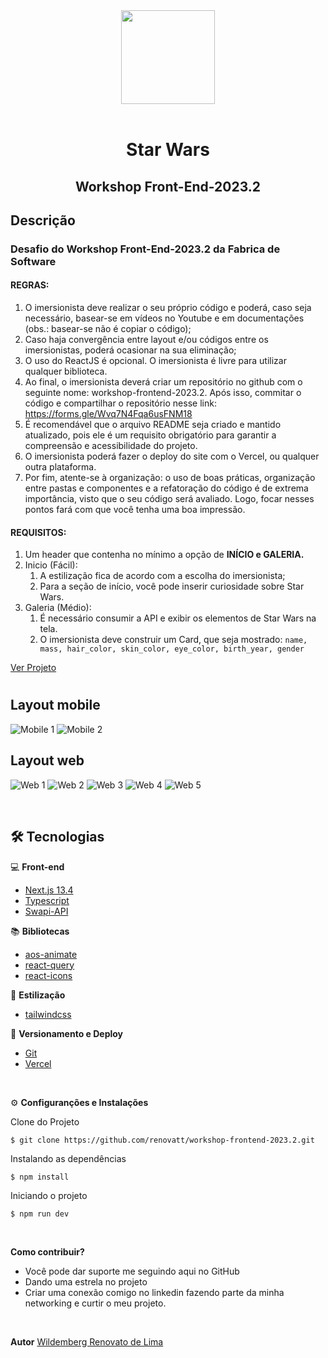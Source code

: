 <div align='center'>
<img src="./public/logo.jpg" width="150px"></h1>
<br/> <br/>
<h1>Star Wars</h1>
<h2>Workshop Front-End-2023.2</h2>
</div>

## Descrição
### Desafio do Workshop Front-End-2023.2 da Fabrica de Software
#### REGRAS:

1. O imersionista deve realizar o seu próprio código e poderá, caso seja necessário, basear-se em vídeos no Youtube e em documentações (obs.: basear-se não é copiar o código);
2. Caso haja convergência entre layout e/ou códigos entre os imersionistas, poderá ocasionar na sua eliminação;
3. O uso do ReactJS é opcional. O imersionista é livre para utilizar qualquer biblioteca.
4. Ao final, o imersionista deverá criar um repositório no github com o seguinte nome: workshop-frontend-2023.2. Após isso, commitar o código e compartilhar o repositório nesse link: https://forms.gle/Wvq7N4Fqa6usFNM18
5. É recomendável que o arquivo README seja criado e mantido atualizado, pois ele é um requisito obrigatório para garantir a compreensão e acessibilidade do projeto.
6. O imersionista poderá fazer o deploy do site com o Vercel, ou qualquer outra plataforma.
7. Por fim, atente-se à organização: o uso de boas práticas, organização entre pastas e componentes e a refatoração do código é de extrema importância, visto que o seu código será avaliado. Logo, focar nesses pontos fará com que você tenha uma boa impressão.

#### REQUISITOS:

1. Um header que contenha no mínimo a opção de **INÍCIO e GALERIA.**
2. Inicio (Fácil):
    1. A estilização fica de acordo com a escolha do imersionista;
    2. Para a seção de início, você pode inserir curiosidade sobre Star Wars.
3. Galeria (Médio):
    1. É necessário consumir a API e exibir os elementos de Star Wars na tela.
    2. O imersionista deve construir um Card, que seja mostrado: `name, mass, hair_color, skin_color, eye_color, birth_year, gender`


[Ver Projeto](https://star-wars-renovatt.vercel.app/)

#

## Layout mobile
![Mobile 1](./public/mobile-1.png)
![Mobile 2](./public/mobile-2.png)

## Layout web
![Web 1](./public/web-1.png) 
![Web 2](./public/web-2.png)
![Web 3](./public/web-3.png)
![Web 4](./public/web-4.png)
![Web 5](./public/web-5.png)

<br>

## 🛠️ Tecnologias

💻 **Front-end**
- [Next.js 13.4](https://nextjs.org)
- [Typescript](https://www.typescriptlang.org)
- [Swapi-API](https://swapi.dev/api/people)

📚 **Bibliotecas**
- [aos-animate ](https://michalsnik.github.io/aos/)
- [react-query](https://tanstack.com/query/latest/docs/react/overview)
- [react-icons](https://react-icons.github.io/react-icons/)

🎨 **Estilização**
- [tailwindcss](https://tailwindcss.com/docs/installation)

🔋 **Versionamento e Deploy**
- [Git](https://git-scm.com)
- [Vercel](https://vercel.com/)

<br>

⚙️ **Configuranções e Instalações**

Clone do Projeto

    $ git clone https://github.com/renovatt/workshop-frontend-2023.2.git

Instalando as dependências

    $ npm install

Iniciando o projeto

    $ npm run dev

<br>

**Como contribuir?**

- Você pode dar suporte me seguindo aqui no GitHub
- Dando uma estrela no projeto
- Criar uma conexão comigo no linkedin fazendo parte da minha networking e curtir o meu projeto.

<br>

**Autor**
[Wildemberg Renovato de Lima](https://www.linkedin.com/in/renovatt/)